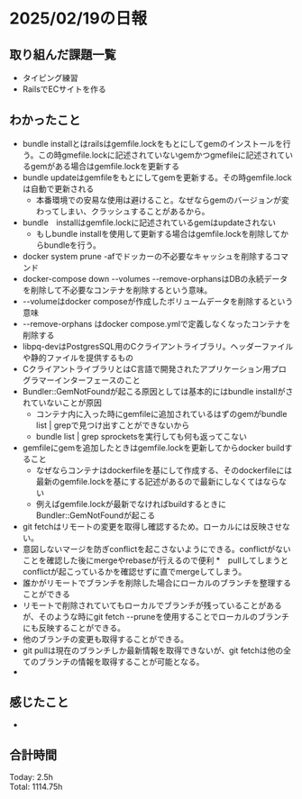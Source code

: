 # 2025/02/19の日報
## 取り組んだ課題一覧
* タイピング練習
*  RailsでECサイトを作る
## わかったこと
* bundle installとはrailsはgemfile.lockをもとにしてgemのインストールを行う。この時gmefile.lockに記述されていないgemかつgmefileに記述されているgemがある場合はgemfile.lockを更新する
* bundle updateはgemfileをもとにしてgemを更新する。その時gemfile.lockは自動で更新される
  *  本番環境での安易な使用は避けること。なぜならgemのバージョンが変わってしまい、クラッシュすることがあるから。
* bundle　installはgemfile.lockに記述されているgemはupdateされない
  *  もしbundle installを使用して更新する場合はgemfile.lockを削除してからbundleを行う。
*  docker system prune -afでドッカーの不必要なキャッシュを削除するコマンド
*  docker-compose down --volumes --remove-orphansはDBの永続データを削除して不必要なコンテナを削除するという意味。
  *  --volumeはdocker composeが作成したボリュームデータを削除するという意味
  *  --remove-orphans はdocker compose.ymlで定義しなくなったコンテナを削除する
*  libpq-devはPostgresSQL用のCクライアントライブラリ。ヘッダーファイルや静的ファイルを提供するもの
  *  CクライアントライブラリとはC言語で開発されたアプリケーション用プログラマーインターフェースのこと
* Bundler::GemNotFoundが起こる原因としては基本的にはbundle installがされていないことが原因
  * コンテナ内に入った時にgemfileに追加されているはずのgemがbundle list | grepで見つけ出すことができないから
  * bundle list | grep sprocketsを実行しても何も返ってこない
* gemfileにgemを追加したときはgemfile.lockを更新してからdocker buildすること
  * なぜならコンテナはdockerfileを基にして作成する、そのdockerfileには最新のgemfile.lockを基にする記述があるので最新にしなくてはならない
  * 例えばgemfile.lockが最新でなければbuildするときにBundler::GemNotFoundが起こる
*  git fetchはリモートの変更を取得し確認するため。ローカルには反映させない。
  * 意図しないマージを防ぎconflictを起こさないようにできる。conflictがないことを確認した後にmergeやrebaseが行えるので便利
  *　pullしてしまうとconflictが起こっているかを確認せずに直でmergeしてしまう。 
  * 誰かがリモートでブランチを削除した場合にローカルのブランチを整理することができる
  * リモートで削除されていてもローカルでブランチが残っていることがあるが、そのような時にgit fetch --pruneを使用することでローカルのブランチにも反映することができる。
  * 他のブランチの変更も取得することができる。
  * git pullは現在のブランチしか最新情報を取得できないが、git fetchは他の全てのブランチの情報を取得することが可能となる。
  *    
## 感じたこと
* 
## 合計時間 
Today: 2.5h<br>
Total: 1114.75h
